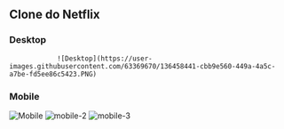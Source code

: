 ## Clone do Netflix

### Desktop 

                ![Desktop](https://user-images.githubusercontent.com/63369670/136458441-cbb9e560-449a-4a5c-a7be-fd5ee86c5423.PNG)
  
  
### Mobile 

![Mobile](https://user-images.githubusercontent.com/63369670/136458576-788317e6-f373-456f-9c45-7a59c6af0645.PNG)    ![mobile-2](https://user-images.githubusercontent.com/63369670/136458593-57fe4e88-3706-4a1a-b5d6-9ac1b59b6bd0.PNG)    ![mobile-3](https://user-images.githubusercontent.com/63369670/136458780-0cacb1c7-c799-4db2-9180-30f973cc5a4a.PNG)


